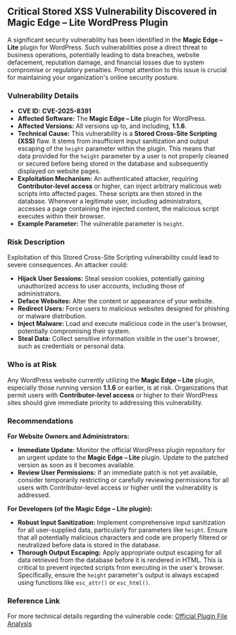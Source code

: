 ## Critical Stored XSS Vulnerability Discovered in Magic Edge – Lite WordPress Plugin

A significant security vulnerability has been identified in the **Magic Edge – Lite** plugin for WordPress. Such vulnerabilities pose a direct threat to business operations, potentially leading to data breaches, website defacement, reputation damage, and financial losses due to system compromise or regulatory penalties. Prompt attention to this issue is crucial for maintaining your organization's online security posture.

### Vulnerability Details

*   **CVE ID:** **CVE-2025-8391**
*   **Affected Software:** The **Magic Edge – Lite** plugin for WordPress.
*   **Affected Versions:** All versions up to, and including, **1.1.6**.
*   **Technical Cause:** This vulnerability is a **Stored Cross-Site Scripting (XSS)** flaw. It stems from insufficient input sanitization and output escaping of the `height` parameter within the plugin. This means that data provided for the `height` parameter by a user is not properly cleaned or secured before being stored in the database and subsequently displayed on website pages.
*   **Exploitation Mechanism:** An authenticated attacker, requiring **Contributor-level access** or higher, can inject arbitrary malicious web scripts into affected pages. These scripts are then stored in the database. Whenever a legitimate user, including administrators, accesses a page containing the injected content, the malicious script executes within their browser.
*   **Example Parameter:** The vulnerable parameter is `height`.

### Risk Description

Exploitation of this Stored Cross-Site Scripting vulnerability could lead to severe consequences. An attacker could:

*   **Hijack User Sessions:** Steal session cookies, potentially gaining unauthorized access to user accounts, including those of administrators.
*   **Deface Websites:** Alter the content or appearance of your website.
*   **Redirect Users:** Force users to malicious websites designed for phishing or malware distribution.
*   **Inject Malware:** Load and execute malicious code in the user's browser, potentially compromising their system.
*   **Steal Data:** Collect sensitive information visible in the user's browser, such as credentials or personal data.

### Who is at Risk

Any WordPress website currently utilizing the **Magic Edge – Lite** plugin, especially those running version **1.1.6** or earlier, is at risk. Organizations that permit users with **Contributor-level access** or higher to their WordPress sites should give immediate priority to addressing this vulnerability.

### Recommendations

**For Website Owners and Administrators:**

*   **Immediate Update:** Monitor the official WordPress plugin repository for an urgent update to the **Magic Edge – Lite** plugin. Update to the patched version as soon as it becomes available.
*   **Review User Permissions:** If an immediate patch is not yet available, consider temporarily restricting or carefully reviewing permissions for all users with Contributor-level access or higher until the vulnerability is addressed.

**For Developers (of the Magic Edge – Lite plugin):**

*   **Robust Input Sanitization:** Implement comprehensive input sanitization for all user-supplied data, particularly for parameters like `height`. Ensure that all potentially malicious characters and code are properly filtered or neutralized before data is stored in the database.
*   **Thorough Output Escaping:** Apply appropriate output escaping for all data retrieved from the database before it is rendered in HTML. This is critical to prevent injected scripts from executing in the user's browser. Specifically, ensure the `height` parameter's output is always escaped using functions like `esc_attr()` or `esc_html()`.

### Reference Link

For more technical details regarding the vulnerable code:
[Official Plugin File Analysis](https://plugins.svn.wordpress.org/magic-edge-lite-image-background-remover/tags/1.1.6/MagicEdgeFrontend.php)